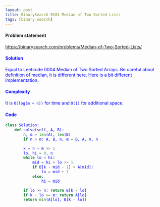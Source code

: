 ```yaml
---
layout: post
title: BinarySearch 0184 Median of Two Sorted Lists
tags: [binary search]
---
```


#### Problem statement

<a href="https://binarysearch.com/problems/Median-of-Two-Sorted-Lists/"> <font color = blue>https://binarysearch.com/problems/Median-of-Two-Sorted-Lists/

#### Solution
Equal to Leetcode 0004 Median of Two Sorted Arrays. Be careful about definition of median, it is different here. Here is a bit different implementation.

#### Complexity
It is `O(log(m + n))` for time and `O(1)` for additional space.

#### Code
```python
class Solution:
    def solve(self, A, B):
        n, m = len(A), len(B)
        if n > m: A, B, n, m = B, A, m, n

        k = n + m >> 1
        lo, hi = 0, n
        while lo < hi:
            mid = hi + lo >> 1
            if B[k - mid - 1] > A[mid]:
                lo = mid + 1
            else:
                hi = mid

        if lo >= n: return B[k - lo]
        if k - lo >= m: return A[lo]
        return min(A[lo], B[k - lo])
```
